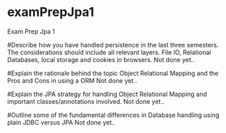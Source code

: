 # examPrepJpa1
Exam Prep Jpa 1

#Describe how you have handled persistence in the last three semesters. The considerations should include all relevant layers. File IO, Relational Databases, local storage and cookies in browsers. 
Not done yet..

#Explain the rationale behind the topic Object Relational Mapping and the Pros and Cons in using a ORM
Not done yet..

#Explain the JPA strategy for handling Object Relational Mapping and important classes/annotations involved.
Not done yet..

#Outline some of the fundamental differences in Database handling using plain JDBC versus JPA
Not done yet..
